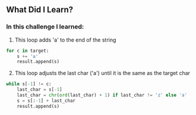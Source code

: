 ## What Did I Learn?

### In this challenge I learned:

1. This loop adds 'a' to the end of the string
```python
for c in target:
    s += 'a'
    result.append(s)
```

2. This loop adjusts the last char ('a') until it is the same as the target char
```python
while s[-1] != c:
    last_char = s[-1]
    last_char = chr(ord(last_char) + 1) if last_char != 'z' else 'a'
    s = s[:-1] + last_char
    result.append(s)
```